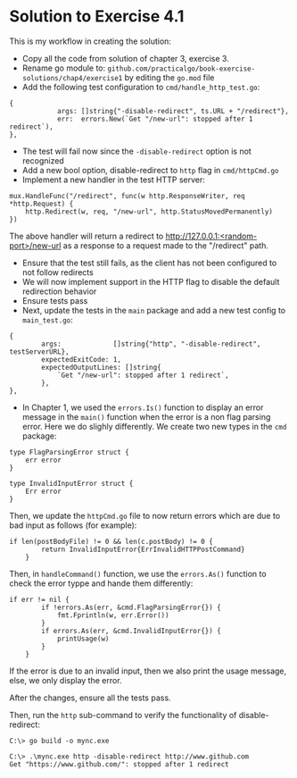 # Solution to Exercise 4.1

This is my workflow in creating the solution:

- Copy all the code from solution of chapter 3, exercise 3.
- Rename go module to: `github.com/practicalgo/book-exercise-solutions/chap4/exercise1` by editing the `go.mod` file
- Add the following test configuration to `cmd/handle_http_test.go`:

```
{
			args: []string{"-disable-redirect", ts.URL + "/redirect"},
			err:  errors.New(`Get "/new-url": stopped after 1 redirect`),
},
```
- The test will fail now since the `-disable-redirect` option is not recognized
- Add a new bool option, disable-redirect to `http` flag in `cmd/httpCmd.go`
- Implement a new handler in the test HTTP server:

```
mux.HandleFunc("/redirect", func(w http.ResponseWriter, req *http.Request) {
	http.Redirect(w, req, "/new-url", http.StatusMovedPermanently)
})
```

The above handler will return a redirect to http://127.0.0.1:<random-port>/new-url as a response
to a request made to the "/redirect" path.

- Ensure that the test still fails, as the client has not been configured to not follow redirects
- We will now implement support in the HTTP flag to disable the default redirection behavior
- Ensure tests pass
- Next, update the tests in the `main` package and add a new test config to `main_test.go`:

```
{
		args:             []string{"http", "-disable-redirect", testServerURL},
		expectedExitCode: 1,
		expectedOutputLines: []string{
			`Get "/new-url": stopped after 1 redirect`,
		},
},
```

- In Chapter 1, we used the `errors.Is()` function to display an error message in the `main()` 
function when the error is a non flag parsing error. Here we do slighly differently.
We create two new types in the `cmd` package:

```
type FlagParsingError struct {
	err error
}

type InvalidInputError struct {
	Err error
}
```

Then, we update the `httpCmd.go` file to now return errors which are due to bad input as follows
(for example):

```
if len(postBodyFile) != 0 && len(c.postBody) != 0 {
		return InvalidInputError{ErrInvalidHTTPPostCommand}
	}
```

Then, in `handleCommand()` function, we use the `errors.As()` function to check the
error typpe and hande them differently:

```
if err != nil {
		if !errors.As(err, &cmd.FlagParsingError{}) {
			fmt.Fprintln(w, err.Error())
		}
		if errors.As(err, &cmd.InvalidInputError{}) {
			printUsage(w)
		}
	}
```

If the error is due to an invalid input, then we also print the usage message, else, we only
display the error.

After the changes, ensure all the tests pass.  

Then, run the `http` sub-command to verify the functionality of disable-redirect:

```
C:\> go build -o mync.exe

C:\> .\mync.exe http -disable-redirect http://www.github.com
Get "https://www.github.com/": stopped after 1 redirect
```

